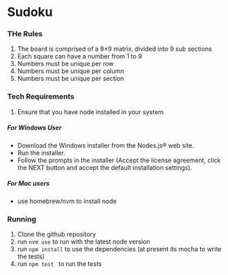# Sudoku

### THe Rules 
1. The board is comprised of a 9×9 matrix, divided into 9 sub sections
2. Each square can have a number from 1 to 9
3. Numbers must be unique per row
4. Numbers must be unique per column
5. Numbers must be unique per section

### Tech Requirements 
1. Ensure that you have node installed in your system 
  ##### For Windows User 
  - Download the Windows installer from the Nodes.js® web site.
  - Run the installer.
  - Follow the prompts in the installer (Accept the license agreement, click the NEXT button and accept the default installation settings).
  ##### For Mac users
  - use homebrew/nvm to install node 

### Running
1. Clone the github repository 
2. run `nvm use` to run with the latest node version 
3. run `npm install` to use the dependencies (at present its mocha to write the tests)
4. run `npm test ` to run the tests

